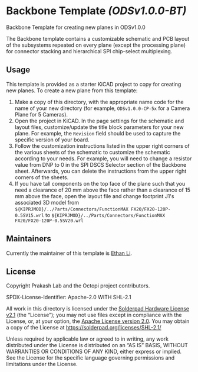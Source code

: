 # Backbone Template _(ODSv1.0.0-BT)_

Backbone Template for creating new planes in ODSv1.0.0

The Backbone template contains a customizable schematic and PCB layout of the subsystems repeated on every plane (except the processing plane) for connector stacking and hierarchical SPI chip-select multiplexing.

## Usage

This template is provided as a starter KiCAD project to copy for creating new planes.  To create a new plane from this template:

1. Make a copy of this directory, with the appropriate name code for the name of your new directory (for example, `ODSv1.0.0-CP-5x` for a Camera Plane for 5 Cameras).
2. Open the project in KiCAD. In the page settings for the schematic and layout files, customize/update the title block parameters for your new plane. For example, the `Revision` field should be used to capture the specific version of your board.
3. Follow the customization instructions listed in the upper right corners of the various sheets of the schematic to customize the schematic according to your needs. For example, you will need to change a resistor value from DNP to 0 in the SPI DSCS Selector section of the Backbone sheet. Afterwards, you can delete the instructions from the upper right corners of the sheets.
4. If you have tall components on the top face of the plane such that you need a clearance of 20 mm above the face rather than a clearance of 15 mm above the face, open the layout file and change footprint J1's associated 3D model from `${KIPRJMOD}/../Parts/Connectors/FunctionMAX FX20/FX20-120P-0.5SV15.wrl` to `${KIPRJMOD}/../Parts/Connectors/FunctionMAX FX20/FX20-120P-0.5SV20.wrl`

## Maintainers

Currently the maintainer of this template is [Ethan Li](https://github.com/ethanjli).

## License

Copyright Prakash Lab and the Octopi project contributors.

SPDX-License-Identifier: Apache-2.0 WITH SHL-2.1

All work in this directory is licensed under the [Solderpad Hardware License v2.1](LICENSE) (the “License”); you may not use files except in compliance with the License, or, at your option, the [Apache License version 2.0](LICENSE.Apache). You may obtain a copy of the License at https://solderpad.org/licenses/SHL-2.1/

Unless required by applicable law or agreed to in writing, any work distributed under the License is distributed on an “AS IS” BASIS, WITHOUT WARRANTIES OR CONDITIONS OF ANY KIND, either express or implied. See the License for the specific language governing permissions and limitations under the License.
